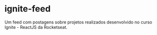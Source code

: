 # ignite-feed
Um feed com postagens sobre projetos realizados desenvolvido no curso Ignite - ReactJS da Rocketseat.
